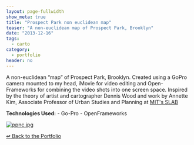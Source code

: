 ```yaml
---
layout: page-fullwidth
show_meta: true
title: "Prospect Park non euclidean map"
teaser: "A non-euclidean map of Prospect Park, Brooklyn"
date: "2013-12-16"
tags:
  - carto 
category:
  - portfolio
header: no
---
```



A non-euclidean “map” of Prospect Park, Brooklyn. Created using a GoPro camera mounted to my head, iMovie for video editing and Open-Frameworks for combining the video shots into one screen space. Inspired by the theory of artist and cartographer Dennis Wood and work by Annette Kim, Associate Professor of Urban Studies and Planning at <a href="http://slab.scripts.mit.edu/wp/maps/narrative-maps/">MIT's SLAB</a>

<strong>Technologies Used:</strong>  - Go-Pro  - OpenFrameworks 

<a href="{{site.url}}{{site.baseurl}}/images/ppnc.jpg" target="_blank">
  <img class="portfolio" src="{{site.url}}{{site.baseurl}}/images/ppnc.jpg" alt="ppnc.jpg">
</a>

[<span class="back-arrow">&#8619;</span> Back to the Portfolio](/work/)